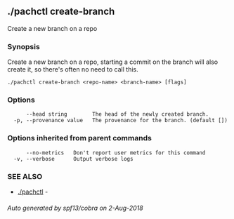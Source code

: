 ## ./pachctl create-branch

Create a new branch on a repo

### Synopsis


Create a new branch on a repo, starting a commit on the branch will also create it, so there's often no need to call this.

```
./pachctl create-branch <repo-name> <branch-name> [flags]
```

### Options

```
      --head string        The head of the newly created branch.
  -p, --provenance value   The provenance for the branch. (default [])
```

### Options inherited from parent commands

```
      --no-metrics   Don't report user metrics for this command
  -v, --verbose      Output verbose logs
```

### SEE ALSO
* [./pachctl](./pachctl.md)	 - 

###### Auto generated by spf13/cobra on 2-Aug-2018
